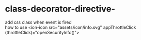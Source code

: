 # class-decorator-directive-
add css class when event is fired  
how to use 
 <ion-icon src="assets/icon/info.svg"
                  appThrottleClick
                  (throttleClick)="openSecurityInfo()"></ion-icon>
